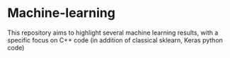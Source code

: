 # Machine-learning

This repository aims to highlight several machine learning results, with a specific focus on C++ code (in addition of classical sklearn, Keras python code)

